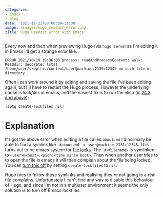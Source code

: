 ```yaml
---
categories:
- emacs
- blog
date: '2021-11-22T08:00:00+11:00'
image: /images/hugo_readdir_error.png
title: Hugo Readdir Error with Emacs
---
```


Every now and then when previewing Hugo (via `hugo serve`) as I'm editing it in Emacs I'll get a strange error like:

```
ERROR 2021/10/18 19:36:03 process: readAndProcessContent: walk:
Readdir: decorate: lstat
/home/user/skeptric/content/user@machine.2139:12345 no such file or directory
```

Often I can work around it by editing and saving the file I've been editing again, but I'll have to restart the Hugo process.
However the underlying cause is *lockfiles* in Emacs, and the easiest fix is to run the elisp (in [24.3 and above](https://stackoverflow.com/questions/5738170/why-does-emacs-create-temporary-symbolic-links-for-modified-files)):

```elisp
(setq create-lockfiles nil)
```

# Explanation

If I got the above error when editing a file called `about.md` I'd normally be able to find a symlink like `.#about.md -> user@machine.2761:12345`.
This turns out to be emacs system for [file locks](https://www.gnu.org/software/emacs/manual/html_node/elisp/File-Locks.html#File-Locks).
The `.#<filename>` is symlinked to `<user>@<host>.<pid>:<time since boot>`.
Then when another user tries to to open the file in emacs it will then complain about the file being locked.
You can [turn this off](https://www.gnu.org/software/emacs/manual/html_node/emacs/Interlocking.html) by setting `create-lockfiles` to `nil`.

Hugo tries to follow these symlinks and realising they're not going to a real file complains.
Unfortunately I can't find any way to disable this behaviour of Hugo, and since I'm not in a multiuser environment it seems the only solution is to turn off Emacs lockfiles.